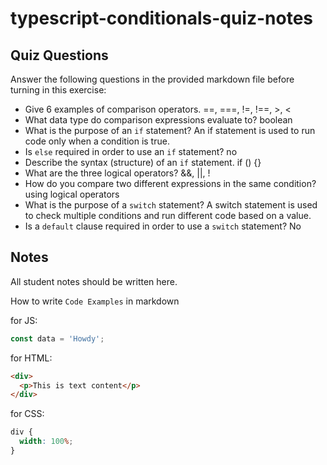 # typescript-conditionals-quiz-notes

## Quiz Questions

Answer the following questions in the provided markdown file before turning in this exercise:

- Give 6 examples of comparison operators.
  ==, ===, !=, !==, >, <
- What data type do comparison expressions evaluate to?
  boolean
- What is the purpose of an `if` statement?
  An if statement is used to run code only when a condition is true.
- Is `else` required in order to use an `if` statement?
  no
- Describe the syntax (structure) of an `if` statement.
  if () {}
- What are the three logical operators?
  &&, ||, !
- How do you compare two different expressions in the same condition?
  using logical operators
- What is the purpose of a `switch` statement?
  A switch statement is used to check multiple conditions and run different code based on a value.
- Is a `default` clause required in order to use a `switch` statement?
  No

## Notes

All student notes should be written here.

How to write `Code Examples` in markdown

for JS:

```javascript
const data = 'Howdy';
```

for HTML:

```html
<div>
  <p>This is text content</p>
</div>
```

for CSS:

```css
div {
  width: 100%;
}
```
